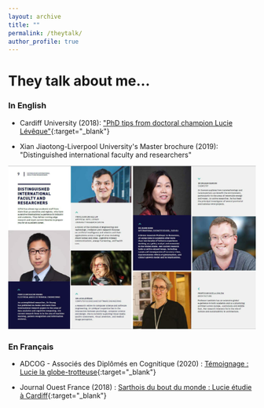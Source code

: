 ```yaml
---
layout: archive
title: ""
permalink: /theytalk/
author_profile: true
---
```


They talk about me...
=====
### In English <br />

* Cardiff University (2018): ["PhD tips from doctoral champion Lucie Lévêque"](https://www.cardiff.ac.uk/study/postgraduate/research/student-views-and-stories/phd-tips-from-doctoral-champion,-lucie-leveque,-school-of-computer-science-and-informatics){:target="_blank"}

* Xian Jiaotong-Liverpool University's Master brochure (2019): "Distinguished international faculty and researchers"
<p style="text-align:left;"><img src="/images/brochure.jpg" alt="XJTLU brochure" width="600"></p>


### En Français <br />

* ADCOG - Associés des Diplômés en Cognitique (2020) : [Témoignage : Lucie la globe-trotteuse](http://adcog.fr/blog/114-temoignage-lucie-la-globe-trotteuse){:target="_blank"}

* Journal Ouest France (2018) : [Sarthois du bout du monde : Lucie étudie à Cardiff](https://www.ouest-france.fr/pays-de-la-loire/le-mans-72000/sarthois-du-bout-du-monde-lucie-etudie-cardiff-5652306){:target="_blank"}
